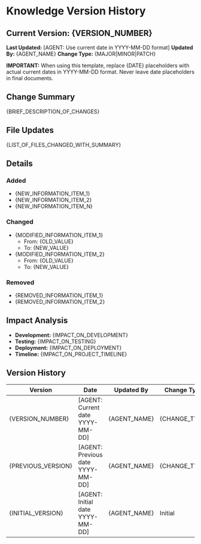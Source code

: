 # Knowledge Version History

## Current Version: {VERSION_NUMBER}
**Last Updated:** [AGENT: Use current date in YYYY-MM-DD format]
**Updated By:** {AGENT_NAME}
**Change Type:** {MAJOR|MINOR|PATCH}

**IMPORTANT:** When using this template, replace {DATE} placeholders with actual current dates in YYYY-MM-DD format. Never leave date placeholders in final documents.

## Change Summary
{BRIEF_DESCRIPTION_OF_CHANGES}

## File Updates
{LIST_OF_FILES_CHANGED_WITH_SUMMARY}

## Details

### Added
- {NEW_INFORMATION_ITEM_1}
- {NEW_INFORMATION_ITEM_2}
- {NEW_INFORMATION_ITEM_N}

### Changed
- {MODIFIED_INFORMATION_ITEM_1}
  - From: {OLD_VALUE}
  - To: {NEW_VALUE}
- {MODIFIED_INFORMATION_ITEM_2}
  - From: {OLD_VALUE}
  - To: {NEW_VALUE}

### Removed
- {REMOVED_INFORMATION_ITEM_1}
- {REMOVED_INFORMATION_ITEM_2}

## Impact Analysis
- **Development:** {IMPACT_ON_DEVELOPMENT}
- **Testing:** {IMPACT_ON_TESTING}
- **Deployment:** {IMPACT_ON_DEPLOYMENT}
- **Timeline:** {IMPACT_ON_PROJECT_TIMELINE}

## Version History

| Version | Date | Updated By | Change Type | Summary |
|---------|------|------------|-------------|---------|
| {VERSION_NUMBER} | [AGENT: Current date YYYY-MM-DD] | {AGENT_NAME} | {CHANGE_TYPE} | {BRIEF_SUMMARY} |
| {PREVIOUS_VERSION} | [AGENT: Previous date YYYY-MM-DD] | {AGENT_NAME} | {CHANGE_TYPE} | {BRIEF_SUMMARY} |
| {INITIAL_VERSION} | [AGENT: Initial date YYYY-MM-DD] | {AGENT_NAME} | Initial | Initial knowledge base creation |